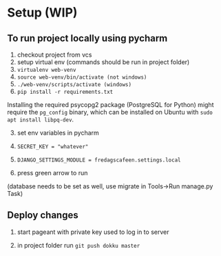 # Setup (WIP)

## To run project locally using pycharm

1. checkout project from vcs
2. setup virtual env (commands should be run in project folder)
  1. `virtualenv web-venv`
  2. `source web-venv/bin/activate (not windows)`
  3. `./web-venv/scripts/activate (windows)`
  4. `pip install -r requirements.txt`

Installing the required psycopg2 package (PostgreSQL for Python) might require the `pg_config` binary,
which can be installed on Ubuntu with `sudo apt install libpq-dev`.

3. set env variables in pycharm
  1. `SECRET_KEY = "whatever"`
  2. `DJANGO_SETTINGS_MODULE = fredagscafeen.settings.local`
  
4. press green arrow to run

(database needs to be set as well, use migrate in Tools->Run manage.py Task)

## Deploy changes

1. start pageant with private key used to log in to server

2. in project folder run `git push dokku master`
